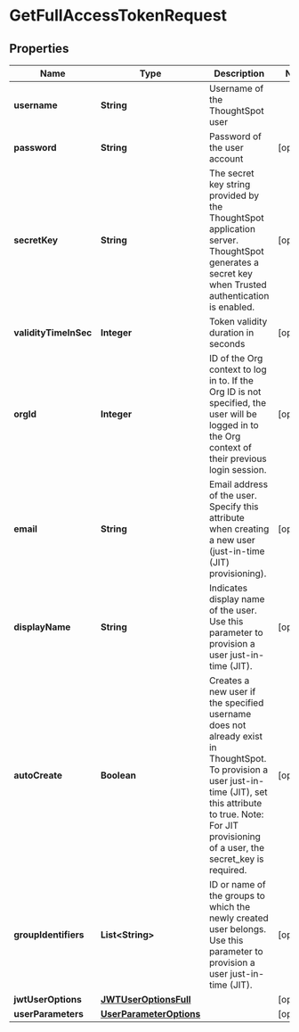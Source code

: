 

# GetFullAccessTokenRequest


## Properties

| Name | Type | Description | Notes |
|------------ | ------------- | ------------- | -------------|
|**username** | **String** | Username of the ThoughtSpot user |  |
|**password** | **String** | Password of the user account |  [optional] |
|**secretKey** | **String** | The secret key string provided by the ThoughtSpot application server. ThoughtSpot generates a secret key when Trusted authentication is enabled. |  [optional] |
|**validityTimeInSec** | **Integer** | Token validity duration in seconds |  [optional] |
|**orgId** | **Integer** | ID of the Org context to log in to. If the Org ID is not specified, the user will be logged in to the Org context of their previous login session. |  [optional] |
|**email** | **String** | Email address of the user. Specify this attribute when creating a new user (just-in-time (JIT) provisioning). |  [optional] |
|**displayName** | **String** | Indicates display name of the user. Use this parameter to provision a user just-in-time (JIT). |  [optional] |
|**autoCreate** | **Boolean** |    Creates a new user if the specified username does not already exist in ThoughtSpot. To provision a user just-in-time (JIT), set this attribute to true.      Note: For JIT provisioning of a user, the secret_key is required.  |  [optional] |
|**groupIdentifiers** | **List&lt;String&gt;** | ID or name of the groups to which the newly created user belongs. Use this parameter to provision a user just-in-time (JIT). |  [optional] |
|**jwtUserOptions** | [**JWTUserOptionsFull**](JWTUserOptionsFull.md) |  |  [optional] |
|**userParameters** | [**UserParameterOptions**](UserParameterOptions.md) |  |  [optional] |



